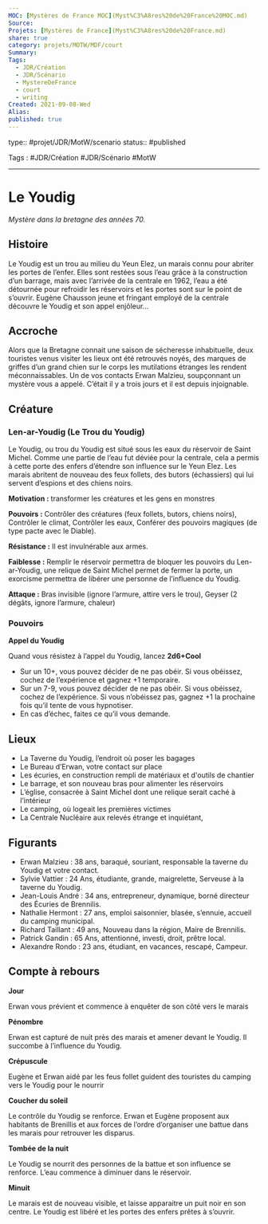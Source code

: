 ```yaml
---
MOC: [Mystères de France MOC](Myst%C3%A8res%20de%20France%20MOC.md)
Source:
Projets: [Mystères de France](Myst%C3%A8res%20de%20France.md)
share: true
category: projets/MOTW/MDF/court
Summary:
Tags:
  - JDR/Création
  - JDR/Scénario
  - MystereDeFrance
  - court
  - writing
Created: 2021-09-08-Wed
Alias:
published: true
---
```

type:: #projet/JDR/MotW/scenario 
status:: #published 

Tags : #JDR/Création #JDR/Scénario #MotW 

***  

# Le Youdig

_Mystère dans la bretagne des années 70._

## Histoire

Le Youdig est un trou au milieu du Yeun Elez, un marais connu pour abriter les portes de l’enfer. Elles sont restées sous l’eau grâce à la construction d’un barrage, mais avec l’arrivée de la centrale en 1962, l’eau a été détournée pour refroidir les réservoirs et les portes sont sur le point de s’ouvrir. Eugène Chausson jeune et fringant employé de la centrale découvre le Youdig et son appel enjôleur...

## Accroche

Alors que la Bretagne connait une saison de sécheresse inhabituelle, deux touristes venus visiter les lieux ont été retrouvés noyés, des marques de griffes d’un grand chien sur le corps les mutilations étranges les rendent méconnaissables. Un de vos contacts Erwan Malzieu, soupçonnant un mystère vous a appelé. C’était il y a trois jours et il est depuis injoignable.

## Créature

### Len-ar-Youdig (Le Trou du Youdig)

Le Youdig, ou trou du Youdig est situé sous les eaux du réservoir de Saint Michel. Comme une partie de l’eau fut déviée pour la centrale, cela a permis à cette porte des enfers d’étendre son influence sur le Yeun Elez. Les marais abritent de nouveau des feux follets, des butors (échassiers) qui lui servent d’espions et des chiens noirs.

**Motivation :** transformer les créatures et les gens en monstres

**Pouvoirs :** Contrôler des créatures (feux follets, butors, chiens noirs), Contrôler le climat, Contrôler les eaux, Conférer des pouvoirs magiques (de type pacte avec le Diable).

**Résistance :** Il est invulnérable aux armes.

**Faiblesse :** Remplir le réservoir permettra de bloquer les pouvoirs du Len-ar-Youdig, une relique de Saint Michel permet de fermer la porte, un exorcisme permettra de libérer une personne de l’influence du Youdig.

**Attaque :** Bras invisible (ignore l’armure, attire vers le trou), Geyser (2 dégâts, ignore l’armure, chaleur)

### Pouvoirs

**Appel du Youdig**

Quand vous résistez à l’appel du Youdig, lancez **2d6+Cool**

-   Sur un 10+, vous pouvez décider de ne pas obéir. Si vous obéissez, cochez de l’expérience et gagnez +1 temporaire.
-   Sur un 7-9, vous pouvez décider de ne pas obéir. Si vous obéissez, cochez de l’expérience. Si vous n’obéissez pas, gagnez +1 la prochaine fois qu’il tente de vous hypnotiser.
-   En cas d’échec, faites ce qu’il vous demande.


## Lieux
       
-   La Taverne du Youdig, l’endroit où poser les bagages
-   Le Bureau d’Erwan, votre contact sur place
-   Les écuries, en construction rempli de matériaux et d'outils de chantier
-   Le barrage, et son nouveau bras pour alimenter les réservoirs
-   L’église, consacrée à Saint Michel dont une relique serait caché à l’intérieur
-   Le camping, où logeait les premières victimes
-   La Centrale Nucléaire aux relevés étrange et inquiétant, 

## Figurants

-   Erwan Malzieu : 38 ans, baraqué, souriant, responsable la taverne du Youdig et votre contact.
-   Sylvie Vattier : 24 Ans, étudiante, grande, maigrelette, Serveuse à la taverne du Youdig.
-   Jean-Louis André : 34 ans, entrepreneur, dynamique, borné directeur des Écuries de Brennilis.
-   Nathalie Hermont : 27 ans, emploi saisonnier, blasée, s’ennuie, accueil du camping municipal.
-   Richard Taillant : 49 ans, Nouveau dans la région, Maire de Brennilis.
-   Patrick Gandin : 65 Ans, attentionné, investi, droit, prêtre local.
-   Alexandre Rondo : 23 ans, étudiant, en vacances, rescapé, Campeur.

## Compte à rebours

**Jour**
    
Erwan vous prévient et commence à enquêter de son côté vers le marais

**Pénombre**
    
Erwan est capturé de nuit près des marais et amener devant le Youdig. Il succombe à l’influence du Youdig.

**Crépuscule**

Eugène et Erwan aidé par les feus follet guident des touristes du camping vers le Youdig pour le nourrir

**Coucher du soleil**

Le contrôle du Youdig se renforce. Erwan et Eugène proposent aux habitants de Brenillis et aux forces de l’ordre d’organiser une battue dans les marais pour retrouver les disparus.

**Tombée de la nuit**  

Le Youdig se nourrit des personnes de la battue et son influence se renforce. L’eau commence à diminuer dans le réservoir.

**Minuit**

Le marais est de nouveau visible, et laisse apparaitre un puit noir en son centre. Le Youdig est libéré et les portes des enfers prêtes à s’ouvrir.